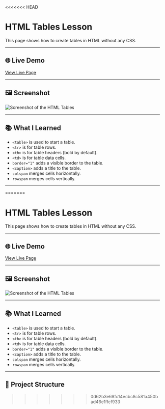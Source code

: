 <<<<<<< HEAD
# HTML Tables Lesson

This page shows how to create tables in HTML without any CSS.

---

## 🌐 Live Demo
[View Live Page](https://saintsamuelle.github.io/FRONTEND-LEARNING-PROGRESS/HTML/Layout-Semantics/Tables/tables.html)

---

## 🖼 Screenshot
![Screenshot of the HTML Tables](screenshot.png)

---

## 📚 What I Learned
- `<table>` is used to start a table.
- `<tr>` is for table rows.
- `<th>` is for table headers (bold by default).
- `<td>` is for table data cells.
- `border="1"` adds a visible border to the table.
- `<caption>` adds a title to the table.
- `colspan` merges cells horizontally.
- `rowspan` merges cells vertically.

---
=======
# HTML Tables Lesson

This page shows how to create tables in HTML without any CSS.

---

## 🌐 Live Demo
[View Live Page](https://saintsamuelle.github.io/FRONTEND-LEARNING-PROGRESS/HTML/Layout-Semantics/Tables/tables.html)

---

## 🖼 Screenshot
![Screenshot of the HTML Tables](screenshot.png)

---

## 📚 What I Learned
- `<table>` is used to start a table.
- `<tr>` is for table rows.
- `<th>` is for table headers (bold by default).
- `<td>` is for table data cells.
- `border="1"` adds a visible border to the table.
- `<caption>` adds a title to the table.
- `colspan` merges cells horizontally.
- `rowspan` merges cells vertically.

---

## 📂 Project Structure
>>>>>>> 0d62b3e68fc14ecbc8c581a450bad46e1ffcf933
